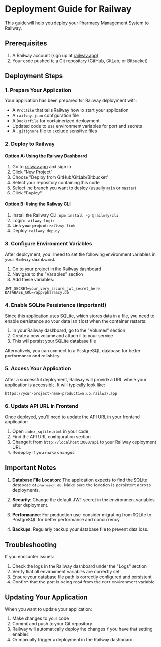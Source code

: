 # Deployment Guide for Railway

This guide will help you deploy your Pharmacy Management System to Railway.

## Prerequisites

1. A Railway account (sign up at [railway.app](https://railway.app))
2. Your code pushed to a Git repository (GitHub, GitLab, or Bitbucket)

## Deployment Steps

### 1. Prepare Your Application

Your application has been prepared for Railway deployment with:
- A `Procfile` that tells Railway how to start your application
- A `railway.json` configuration file
- A `Dockerfile` for containerized deployment
- Updated code to use environment variables for port and secrets
- A `.gitignore` file to exclude sensitive files

### 2. Deploy to Railway

#### Option A: Using the Railway Dashboard

1. Go to [railway.app](https://railway.app) and sign in
2. Click "New Project"
3. Choose "Deploy from GitHub/GitLab/Bitbucket"
4. Select your repository containing this code
5. Select the branch you want to deploy (usually `main` or `master`)
6. Click "Deploy"

#### Option B: Using the Railway CLI

1. Install the Railway CLI: `npm install -g @railway/cli`
2. Login: `railway login`
3. Link your project: `railway link`
4. Deploy: `railway deploy`

### 3. Configure Environment Variables

After deployment, you'll need to set the following environment variables in your Railway dashboard:

1. Go to your project in the Railway dashboard
2. Navigate to the "Variables" section
3. Add these variables:

```
JWT_SECRET=your_very_secure_jwt_secret_here
DATABASE_URL=/app/pharmacy.db
```

### 4. Enable SQLite Persistence (Important!)

Since this application uses SQLite, which stores data in a file, you need to enable persistence so your data isn't lost when the container restarts:

1. In your Railway dashboard, go to the "Volumes" section
2. Create a new volume and attach it to your service
3. This will persist your SQLite database file

Alternatively, you can connect to a PostgreSQL database for better performance and reliability.

### 5. Access Your Application

After a successful deployment, Railway will provide a URL where your application is accessible. It will typically look like:

```
https://your-project-name-production.up.railway.app
```

### 6. Update API URL in Frontend

Once deployed, you'll need to update the API URL in your frontend application:

1. Open `index_sqlite.html` in your code
2. Find the API URL configuration section
3. Change it from `http://localhost:3000/api` to your Railway deployment URL
4. Redeploy if you make changes

## Important Notes

1. **Database File Location**: The application expects to find the SQLite database at `pharmacy.db`. Make sure the location is persistent across deployments.

2. **Security**: Change the default JWT secret in the environment variables after deployment.

3. **Performance**: For production use, consider migrating from SQLite to PostgreSQL for better performance and concurrency.

4. **Backups**: Regularly backup your database file to prevent data loss.

## Troubleshooting

If you encounter issues:

1. Check the logs in the Railway dashboard under the "Logs" section
2. Verify that all environment variables are correctly set
3. Ensure your database file path is correctly configured and persistent
4. Confirm that the port is being read from the `PORT` environment variable

## Updating Your Application

When you want to update your application:

1. Make changes to your code
2. Commit and push to your Git repository
3. Railway will automatically deploy the changes if you have that setting enabled
4. Or manually trigger a deployment in the Railway dashboard